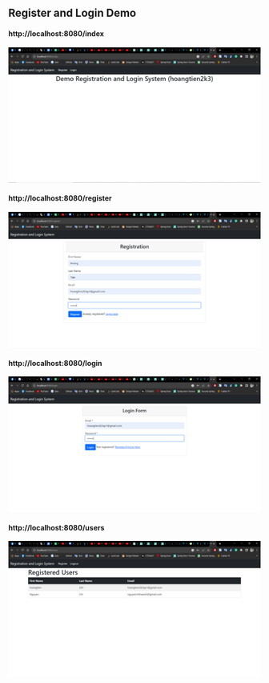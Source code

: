 
## Register and Login Demo

#### http://localhost:8080/index
![img.png](img.png)

#### http://localhost:8080/register
![img_1.png](img_1.png)

#### http://localhost:8080/login
![img_2.png](img_2.png)

#### http://localhost:8080/users
![img_3.png](img_3.png)

